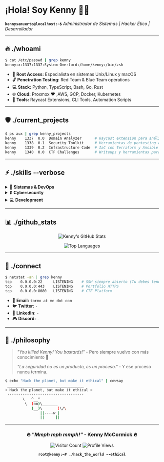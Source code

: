 # ¡Hola! Soy Kenny 🧡💀


**`kennysamuerto@localhost:~$`** *Administrador de Sistemas | Hacker Ético | Desarrollador*

---

## 🔥 ./whoami

```bash
$ cat /etc/passwd | grep kenny
kenny:x:1337:1337:System Overlord:/home/kenny:/bin/zsh
```

- 🎯 **Root Access:** Especialista en sistemas Unix/Linux y macOS
- 🔓 **Penetration Testing:** Red Team & Blue Team operations
- 💻 **Stack:** Python, TypeScript, Bash, Go, Rust
- 🌐 **Cloud:** Proxmox ❤️ ,AWS, GCP, Docker, Kubernetes
- 🔧 **Tools:** Raycast Extensions, CLI Tools, Automation Scripts

---

## 🛡️ ./current_projects

```bash
$ ps aux | grep kenny_projects
kenny    1337  0.0  Domain Analyzer      # Raycast extension para análisis completo de dominios
kenny    1338  0.1  Security Toolkit     # Herramientas de pentesting automatizadas  
kenny    1339  0.2  Infrastructure Code  # IaC con Terraform y Ansible
kenny    1340  0.0  CTF Challenges       # Writeups y herramientas para CTFs
```

---

## ⚡ ./skills --verbose

<details>
<summary>🐧 <strong>Sistemas & DevOps</strong></summary>

```yaml
Operating_Systems:
  - name: "Linux"
    expertise: "Advanced"
    distros: ["Ubuntu", "CentOS", "Kali", "Arch"]
  - name: "macOS" 
    expertise: "Advanced"
    focus: "Development & Security"
  - name: "Windows"
    expertise: "Intermediate"
    focus: "AD & Security"

Infrastructure:
  - Proxmox ❤️
  - Docker & Kubernetes
  - AWS/GCP Cloud Architecture  
  - Terraform & Ansible
  - CI/CD Pipelines
  - Monitoring (Prometheus, Grafana, Beszel, Uptime Kuma)
```
</details>

<details>
<summary>🔒 <strong>Cybersecurity</strong></summary>

```yaml
Offensive_Security:
  - Penetration Testing
  - Web Application Security
  - Network Security Assessment
  - Social Engineering
  - OSINT Gathering

Defensive_Security:
  - Incident Response
  - Log Analysis (SIEM)
  - Threat Hunting
  - Vulnerability Management
  - Security Automation
```
</details>

<details>
<summary>💻 <strong>Development</strong></summary>

```yaml
Languages:
  - Python: "⭐⭐⭐⭐⭐"
  - TypeScript/JavaScript: "⭐⭐⭐⭐⭐"
  - Bash/Zsh: "⭐⭐⭐⭐⭐"
  - Go: "⭐⭐⭐⭐"
  - Rust: "⭐⭐⭐"

Frameworks:
  - React/Next.js
  - FastAPI/Flask
  - Express.js
  - Raycast Extensions
```
</details>

---

## 📊 ./github_stats

<div align="center">

![Kenny's GitHub Stats](https://github-readme-stats.vercel.app/api?username=kennysamuerto&show_icons=true&theme=dark&hide_border=true&bg_color=0d1117&title_color=f39c12&icon_color=f39c12&text_color=ffffff)

![Top Languages](https://github-readme-stats.vercel.app/api/top-langs/?username=kennysamuerto&layout=compact&theme=dark&hide_border=true&bg_color=0d1117&title_color=f39c12&text_color=ffffff)

</div>

---

## 🔗 ./connect

```bash
$ netstat -an | grep kenny
tcp    0.0.0.0:22     LISTENING    # SSH siempre abierto (Tu debes tenerlo cerrado)
tcp    0.0.0.0:443    LISTENING    # Portfolio HTTPS
tcp    0.0.0.0:8080   LISTENING    # CTF Platform
```

- 📧 **Email:** `tormo at me dot com`
- 🐦 **Twitter:** `-`
- 💼 **LinkedIn:** `-`
- 🎮 **Discord:** `-`

---

## 💭 ./philosophy

> *"You killed Kenny! You bastards!"* - Pero siempre vuelvo con más conocimiento 🧡
> 
> *"La seguridad no es un producto, es un proceso."* - Y ese proceso nunca termina.

```bash
$ echo "Hack the planet, but make it ethical" | cowsay
 ___________________________________
< Hack the planet, but make it ethical >
 -----------------------------------
        \   ^__^
         \  (oo)\_______
            (__)\       )\/\
                ||----w |
                ||     ||
```

---

<div align="center">
  
### 🔥 *"Mmph mph mmph!"* - Kenny McCormick 🔥

![Visitor Count](https://visitor-badge.laobi.icu/badge?page_id=kennysamuerto.kennysamuerto)
![Profile Views](https://komarev.com/ghpvc/?username=kennysamuerto&color=orange&style=flat)

**`root@kenny:~# ./hack_the_world --ethical`**

</div> 
